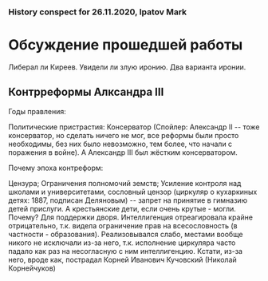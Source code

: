 ### History conspect for 26.11.2020, Ipatov Mark

# Обсуждение прошедшей работы
Либерал ли Киреев. Увидели ли злую иронию. Два варианта иронии.

## Контрреформы Алксандра III

Годы правления:

Политические пристрастия: Консерватор
(Спойлер: Александр II -- тоже консерватор, но сделать ничего не мог, все реформы были просто необходимы, без них было невозможно, тем более, что начали с поражения в войне). А Александр III был жёстким консерватором.

Почему эпоха контреформ:

Цензура;
Ограничения полномочий земств;
Усиление контроля над школами и университетами, сословный цензор (циркуляр о кухаркиных детях: 1887, подписан Деляновым) -- запрет на принятие в гимназию детей прислуги. А крестьянские дети, если очень крутые - могли. Почему? Для поддержки дворя. Интеллигенция отреагировала крайне отрицательно, т.к. видела ограничение прав на всесословность (в частности - образования). Реализовывался слабо, местами вообще никого не исключали из-за него, т.к. исполнение циркуляра часто падало как раз на несогласную с ним интеллигенцию.
Кстати, из-за него, вроде как, пострадал Корней Иванович Кучовский (Николай Корнейчуков)
